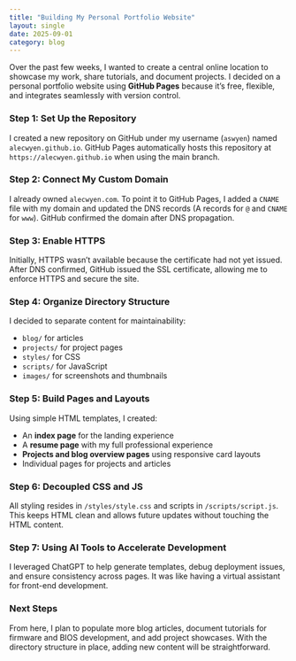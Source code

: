 ```yaml
---
title: "Building My Personal Portfolio Website"
layout: single
date: 2025-09-01
category: blog
---
```


Over the past few weeks, I wanted to create a central online location to showcase my work, share tutorials, and document projects. I decided on a personal portfolio website using **GitHub Pages** because it’s free, flexible, and integrates seamlessly with version control.

### Step 1: Set Up the Repository
I created a new repository on GitHub under my username (`aswyen`) named `alecwyen.github.io`. GitHub Pages automatically hosts this repository at `https://alecwyen.github.io` when using the main branch.

### Step 2: Connect My Custom Domain
I already owned `alecwyen.com`. To point it to GitHub Pages, I added a `CNAME` file with my domain and updated the DNS records (A records for `@` and `CNAME` for `www`). GitHub confirmed the domain after DNS propagation.

### Step 3: Enable HTTPS
Initially, HTTPS wasn’t available because the certificate had not yet issued. After DNS confirmed, GitHub issued the SSL certificate, allowing me to enforce HTTPS and secure the site.

### Step 4: Organize Directory Structure
I decided to separate content for maintainability:
- `blog/` for articles
- `projects/` for project pages
- `styles/` for CSS
- `scripts/` for JavaScript
- `images/` for screenshots and thumbnails

### Step 5: Build Pages and Layouts
Using simple HTML templates, I created:
- An **index page** for the landing experience
- A **resume page** with my full professional experience
- **Projects and blog overview pages** using responsive card layouts
- Individual pages for projects and articles

### Step 6: Decoupled CSS and JS
All styling resides in `/styles/style.css` and scripts in `/scripts/script.js`. This keeps HTML clean and allows future updates without touching the HTML content.

### Step 7: Using AI Tools to Accelerate Development
I leveraged ChatGPT to help generate templates, debug deployment issues, and ensure consistency across pages. It was like having a virtual assistant for front-end development.

### Next Steps
From here, I plan to populate more blog articles, document tutorials for firmware and BIOS development, and add project showcases. With the directory structure in place, adding new content will be straightforward.
